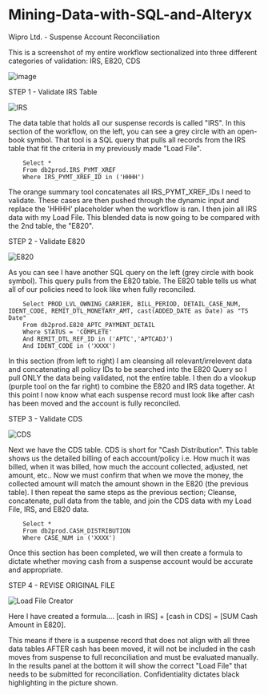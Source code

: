 # Mining-Data-with-SQL-and-Alteryx
Wipro Ltd. - Suspense Account Reconciliation

This is a screenshot of my entire workflow sectionalized into three different categories of validation: IRS, E820, CDS

![image](https://user-images.githubusercontent.com/100732722/233162092-fa56197b-217b-4dfc-83d2-2c2dbf2192f5.png)

STEP 1 - Validate IRS Table

![IRS](https://user-images.githubusercontent.com/100732722/233165782-bc7f753e-3000-4837-8736-810dc37f3464.png)

The data table that holds all our suspense records is called "IRS". In this section of the workflow, on the left, you can see a grey circle with an open-book symbol. That tool is a SQL query that pulls all records from the IRS table that fit the criteria in my previously made "Load File".

        Select *
        From db2prod.IRS_PYMT_XREF
        Where IRS_PYMT_XREF_ID in ('HHHH')

The orange summary tool concatenates all IRS_PYMT_XREF_IDs I need to validate. These cases are then pushed through the dynamic input and replace the 'HHHH' placeholder when the workflow is ran. I then join all IRS data with my Load File. This blended data is now going to be compared with the 2nd table, the "E820".

STEP 2 - Validate E820

![E820](https://user-images.githubusercontent.com/100732722/233168066-fb927b44-66e0-45f4-8d52-8bd4baed7463.png)

As you can see I have another SQL query on the left (grey circle with book symbol). This query pulls from the E820 table. The E820 table tells us what all of our policies need to look like when fully reconciled. 

        Select PROD_LVL_OWNING_CARRIER, BILL_PERIOD, DETAIL_CASE_NUM, IDENT_CODE, REMIT_DTL_MONETARY_AMT, cast(ADDED_DATE as Date) as "TS Date"
        From db2prod.E820_APTC_PAYMENT_DETAIL
        Where STATUS = 'COMPLETE'
        And REMIT_DTL_REF_ID in ('APTC','APTCADJ')
        And IDENT_CODE in ('XXXX')

In this section (from left to right) I am cleansing all relevant/irrelevent data and concatenating all policy IDs to be searched into the E820 Query so I pull ONLY the data being validated, not the entire table. I then do a vlookup (purple tool on the far right) to combine the E820 and IRS data together. At this point I now know what each suspense record must look like after cash has been moved and the account is fully reconciled. 

STEP 3 - Validate CDS

![CDS](https://user-images.githubusercontent.com/100732722/233168467-c5ad0702-5d3b-40fa-8fe7-8c0f65a7cedd.png)

Next we have the CDS table. CDS is short for "Cash Distribution". This table shows us the detailed billing of each account/policy i.e. How much it was billed, when it was billed, how much the account collected, adjusted, net amount, etc.. Now we must confirm that when we move the money, the collected amount will match the amount shown in the E820 (the previous table). I then repeat the same steps as the previous section; Cleanse, concatenate, pull data from the table, and join the CDS data with my Load File, IRS, and E820 data.

        Select *
        From db2prod.CASH_DISTRIBUTION
        Where CASE_NUM in ('XXXX')
        
Once this section has been completed, we will then create a formula to dictate whether moving cash from a suspense account would be accurate and appropriate.
        
STEP 4 - REVISE ORIGINAL FILE

![Load File Creator](https://user-images.githubusercontent.com/100732722/233169038-51ebcc40-bc41-4a31-b8c4-53154f893022.png)

Here I have created a formula....
        [cash in IRS] + [cash in CDS] = [SUM Cash Amount in E820]. 

This means if there is a suspense record that does not align with all three data tables AFTER cash has been moved, it will not be included in the cash moves from suspense to full reconciliation and must be evaluated manually. In the results panel at the bottom it will show the correct "Load File" that needs to be submitted for reconciliation. Confidentiality dictates black highlighting in the picture shown. 
